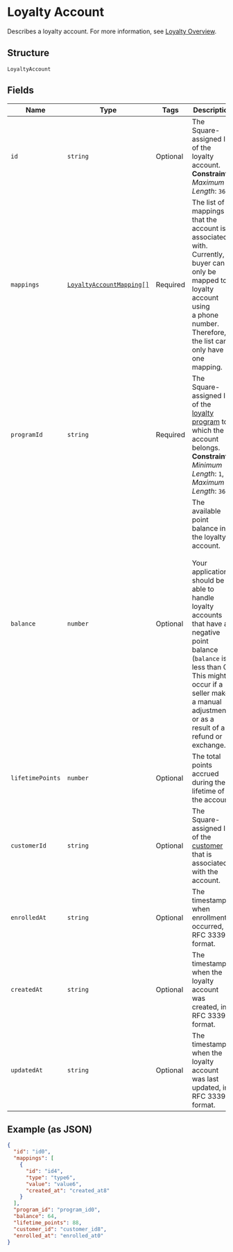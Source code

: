
# Loyalty Account

Describes a loyalty account. For more information, see
[Loyalty Overview](https://developer.squareup.com/docs/loyalty/overview).

## Structure

`LoyaltyAccount`

## Fields

| Name | Type | Tags | Description |
|  --- | --- | --- | --- |
| `id` | `string` | Optional | The Square-assigned ID of the loyalty account.<br>**Constraints**: *Maximum Length*: `36` |
| `mappings` | [`LoyaltyAccountMapping[]`](/doc/models/loyalty-account-mapping.md) | Required | The list of mappings that the account is associated with.<br>Currently, a buyer can only be mapped to a loyalty account using<br>a phone number. Therefore, the list can only have one mapping. |
| `programId` | `string` | Required | The Square-assigned ID of the [loyalty program](#type-LoyaltyProgram) to which the account belongs.<br>**Constraints**: *Minimum Length*: `1`, *Maximum Length*: `36` |
| `balance` | `number` | Optional | The available point balance in the loyalty account.<br><br>Your application should be able to handle loyalty accounts that have a negative point balance (`balance` is less than 0). This might occur if a seller makes a manual adjustment or as a result of a refund or exchange. |
| `lifetimePoints` | `number` | Optional | The total points accrued during the lifetime of the account. |
| `customerId` | `string` | Optional | The Square-assigned ID of the [customer](#type-Customer) that is associated with the account. |
| `enrolledAt` | `string` | Optional | The timestamp when enrollment occurred, in RFC 3339 format. |
| `createdAt` | `string` | Optional | The timestamp when the loyalty account was created, in RFC 3339 format. |
| `updatedAt` | `string` | Optional | The timestamp when the loyalty account was last updated, in RFC 3339 format. |

## Example (as JSON)

```json
{
  "id": "id0",
  "mappings": [
    {
      "id": "id4",
      "type": "type6",
      "value": "value6",
      "created_at": "created_at8"
    }
  ],
  "program_id": "program_id0",
  "balance": 64,
  "lifetime_points": 88,
  "customer_id": "customer_id8",
  "enrolled_at": "enrolled_at0"
}
```

